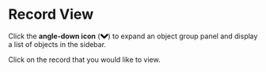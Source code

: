 # Record View

Click the **angle-down icon** \(![](/assets/symbol_angle-down_16.png)\) to expand an object group panel and display a list of objects in the sidebar.

Click on the record that you would like to view.

